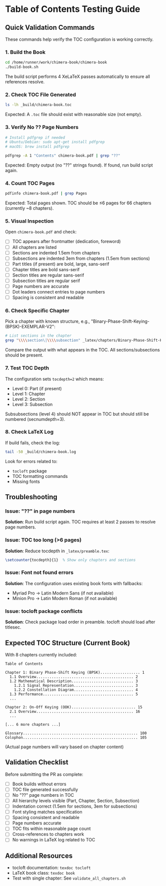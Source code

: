 # Table of Contents Testing Guide

## Quick Validation Commands

These commands help verify the TOC configuration is working correctly.

### 1. Build the Book

```bash
cd /home/runner/work/chimera-book/chimera-book
./build-book.sh
```

The build script performs 4 XeLaTeX passes automatically to ensure all references resolve.

### 2. Check TOC File Generated

```bash
ls -lh _build/chimera-book.toc
```

Expected: A `.toc` file should exist with reasonable size (not empty).

### 3. Verify No ?? Page Numbers

```bash
# Install pdfgrep if needed
# Ubuntu/Debian: sudo apt-get install pdfgrep
# macOS: brew install pdfgrep

pdfgrep -A 1 "Contents" chimera-book.pdf | grep "??"
```

Expected: Empty output (no "??" strings found). If found, run build script again.

### 4. Count TOC Pages

```bash
pdfinfo chimera-book.pdf | grep Pages
```

Expected: Total pages shown. TOC should be ≤6 pages for 66 chapters (currently ~8 chapters).

### 5. Visual Inspection

Open `chimera-book.pdf` and check:

- [ ] TOC appears after frontmatter (dedication, foreword)
- [ ] All chapters are listed
- [ ] Sections are indented 1.5em from chapters
- [ ] Subsections are indented 3em from chapters (1.5em from sections)
- [ ] Part titles (if present) are bold, large, sans-serif
- [ ] Chapter titles are bold sans-serif
- [ ] Section titles are regular sans-serif
- [ ] Subsection titles are regular serif
- [ ] Page numbers are accurate
- [ ] Dot leaders connect entries to page numbers
- [ ] Spacing is consistent and readable

### 6. Check Specific Chapter

Pick a chapter with known structure, e.g., "Binary-Phase-Shift-Keying-(BPSK)-EXEMPLAR-V2":

```bash
# List sections in the chapter
grep "\\\\section\|\\\\subsection" _latex/chapters/Binary-Phase-Shift-Keying-\(BPSK\)-EXEMPLAR-V2.tex
```

Compare the output with what appears in the TOC. All sections/subsections should be present.

### 7. Test TOC Depth

The configuration sets `tocdepth=2` which means:
- Level 0: Part (if present)
- Level 1: Chapter
- Level 2: Section
- Level 3: Subsection

Subsubsections (level 4) should NOT appear in TOC but should still be numbered (secnumdepth=3).

### 8. Check LaTeX Log

If build fails, check the log:

```bash
tail -50 _build/chimera-book.log
```

Look for errors related to:
- `tocloft` package
- TOC formatting commands
- Missing fonts

## Troubleshooting

### Issue: "??" in page numbers

**Solution**: Run build script again. TOC requires at least 2 passes to resolve page numbers.

### Issue: TOC too long (>6 pages)

**Solution**: Reduce tocdepth in `_latex/preamble.tex`:
```latex
\setcounter{tocdepth}{1}  % Show only chapters and sections
```

### Issue: Font not found errors

**Solution**: The configuration uses existing book fonts with fallbacks:
- Myriad Pro → Latin Modern Sans (if not available)
- Minion Pro → Latin Modern Roman (if not available)

### Issue: tocloft package conflicts

**Solution**: Check package load order in preamble. tocloft should load after titlesec.

## Expected TOC Structure (Current Book)

With 8 chapters currently included:

```
Table of Contents

Chapter 1: Binary Phase-Shift Keying (BPSK).................. 1
  1.1 Overview............................................ 2
  1.2 Mathematical Description............................ 3
    1.2.1 Signal Representation........................... 3
    1.2.2 Constellation Diagram........................... 4
  1.3 Performance......................................... 5
  ...

Chapter 2: On-Off Keying (OOK)............................. 15
  2.1 Overview............................................ 16
  ...

[... 6 more chapters ...]

Glossary.................................................... 100
Colophon.................................................... 105
```

(Actual page numbers will vary based on chapter content)

## Validation Checklist

Before submitting the PR as complete:

- [ ] Book builds without errors
- [ ] TOC file generated successfully
- [ ] No "??" page numbers in TOC
- [ ] All hierarchy levels visible (Part, Chapter, Section, Subsection)
- [ ] Indentation correct (1.5em for sections, 3em for subsections)
- [ ] Font styling matches specification
- [ ] Spacing consistent and readable
- [ ] Page numbers accurate
- [ ] TOC fits within reasonable page count
- [ ] Cross-references to chapters work
- [ ] No warnings in LaTeX log related to TOC

## Additional Resources

- tocloft documentation: `texdoc tocloft`
- LaTeX book class: `texdoc book`
- Test with single chapter: See `validate_all_chapters.sh`
